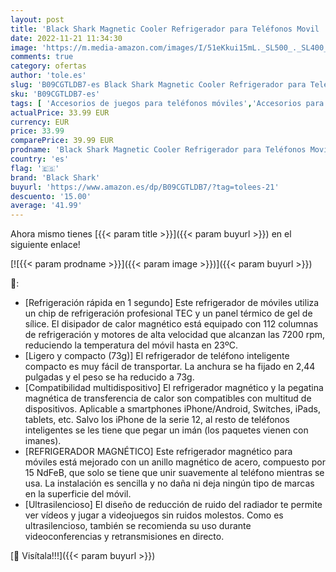 ```yaml
---
layout: post
title: 'Black Shark Magnetic Cooler Refrigerador para Teléfonos Movil  Magnético Enfriador Teléfono Móvil De Enfriamiento Rápido del Teléfono Móvil  Radiador para iPhone  Juegos  Tiktok Transmisión en Vivo'
date: 2022-11-21 11:34:30
image: 'https://m.media-amazon.com/images/I/51eKkui15mL._SL500_._SL400_.jpg'
comments: true
category: ofertas
author: 'tole.es'
slug: 'B09CGTLDB7-es Black Shark Magnetic Cooler Refrigerador para Teléfonos...'
sku: 'B09CGTLDB7-es'
tags: [ 'Accesorios de juegos para teléfonos móviles','Accesorios para móviles','Comunicación móvil y accesorios','Electrónica','black shark','iphone','🇪🇸', ]
actualPrice: 33.99 EUR
currency: EUR
price: 33.99
comparePrice: 39.99 EUR
prodname: 'Black Shark Magnetic Cooler Refrigerador para Teléfonos Movil  Magnético Enfriador Teléfono Móvil De Enfriamiento Rápido del Teléfono Móvil  Radiador para iPhone  Juegos  Tiktok Transmisión en Vivo'
country: 'es'
flag: '🇪🇸'
brand: 'Black Shark'
buyurl: 'https://www.amazon.es/dp/B09CGTLDB7/?tag=tolees-21'
descuento: '15.00'
average: '41.99'
---
```


Ahora mismo tienes [{{< param title >}}]({{< param buyurl >}}) en el siguiente enlace!

[![{{< param prodname >}}]({{< param image >}})]({{< param buyurl >}})

🔎:

- [Refrigeración rápida en 1 segundo] Este refrigerador de móviles utiliza un chip de refrigeración profesional TEC y un panel térmico de gel de sílice. El disipador de calor magnético está equipado con 112 columnas de refrigeración y motores de alta velocidad que alcanzan las 7200 rpm, reduciendo la temperatura del móvil hasta en 23ºC.
- [Ligero y compacto (73g)] El refrigerador de teléfono inteligente compacto es muy fácil de transportar. La anchura se ha fijado en 2,44 pulgadas y el peso se ha reducido a 73g.
- [Compatibilidad multidispositivo] El refrigerador magnético y la pegatina magnética de transferencia de calor son compatibles con multitud de dispositivos. Aplicable a smartphones iPhone/Android, Switches, iPads, tablets, etc. Salvo los iPhone de la serie 12, al resto de teléfonos inteligentes se les tiene que pegar un imán (los paquetes vienen con imanes).
- [REFRIGERADOR MAGNÉTICO] Este refrigerador magnético para móviles está mejorado con un anillo magnético de acero, compuesto por 15 NdFeB, que solo se tiene que unir suavemente al teléfono mientras se usa. La instalación es sencilla y no daña ni deja ningún tipo de marcas en la superficie del móvil.
- [Ultrasilencioso] El diseño de reducción de ruido del radiador te permite ver vídeos y jugar a videojuegos sin ruidos molestos. Como es ultrasilencioso, también se recomienda su uso durante videoconferencias y retransmisiones en directo.

[🛒 Visítala!!!]({{< param buyurl >}})
